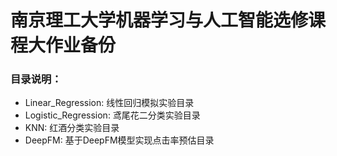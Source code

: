 # 南京理工大学机器学习与人工智能选修课程大作业备份

### 目录说明：

 - Linear_Regression: 线性回归模拟实验目录
 - Logistic_Regression: 鸢尾花二分类实验目录
 - KNN: 红酒分类实验目录
 - DeepFM: 基于DeepFM模型实现点击率预估目录